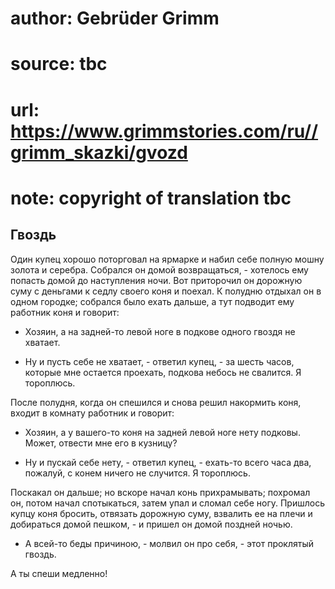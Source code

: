 # author: Gebrüder Grimm
# source: tbc
# url: https://www.grimmstories.com/ru//grimm_skazki/gvozd
# note: copyright of translation tbc

## Гвоздь 

Один купец хорошо поторговал на ярмарке и набил себе полную мошну золота
и серебра. Собрался он домой возвращаться, - хотелось ему попасть домой
до наступления ночи. Вот приторочил он дорожную суму с деньгами к седлу
своего коня и поехал. К полудню отдыхал он в одном городке; собрался
было ехать дальше, а тут подводит ему работник коня и говорит:

- Хозяин, а на задней-то левой ноге в подкове одного гвоздя не хватает.

- Ну и пусть себе не хватает, - ответил купец, - за шесть часов,
которые мне остается проехать, подкова небось не свалится. Я тороплюсь.

После полудня, когда он спешился и снова решил накормить коня, входит в
комнату работник и говорит:

- Хозяин, а у вашего-то коня на задней левой ноге нету подковы. Может,
отвести мне его в кузницу?

- Ну и пускай себе нету, - ответил купец, - ехать-то всего часа два,
пожалуй, с конем ничего не случится. Я тороплюсь.

Поскакал он дальше; но вскоре начал конь прихрамывать; похромал он,
потом начал спотыкаться, затем упал и сломал себе ногу. Пришлось купцу
коня бросить, отвязать дорожную суму, взвалить ее на плечи и добираться
домой пешком, - и пришел он домой поздней ночью.

- А всей-то беды причиною, - молвил он про себя, - этот проклятый
гвоздь.

А ты спеши медленно!
